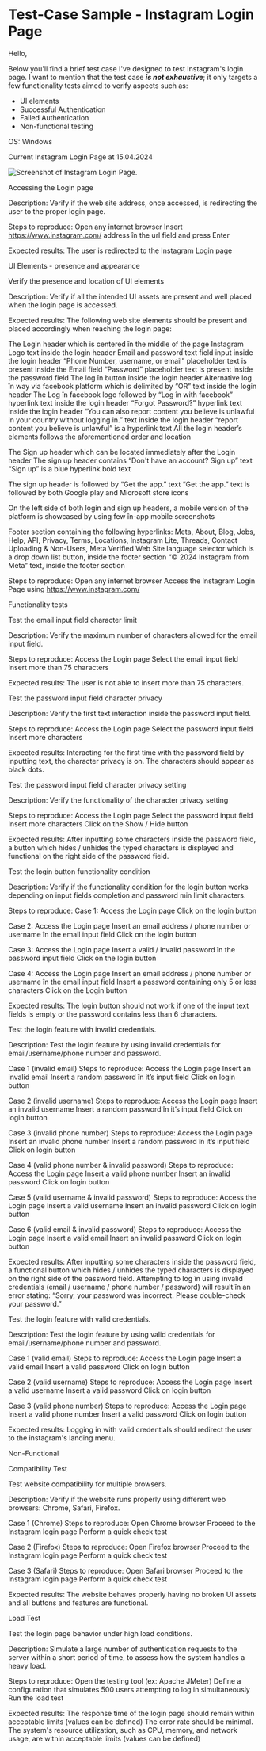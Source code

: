# Test-Case Sample - Instagram Login Page

Hello,

Below you'll find a brief test case I've designed to test Instagram's login page. I want to mention that the test case **_is not exhaustive_**; it only targets a few functionality tests aimed to verify aspects such as:

+ UI elements
+ Successful Authentication
+ Failed Authentication
+ Non-functional testing

OS: Windows

Current Instagram Login Page at 15.04.2024 

![Screenshot of Instagram Login Page.](https://i.ibb.co/mNXyrVJ/Untitled.jpg)

Accessing the Login page

Description: Verify if the web site address, once accessed, is redirecting the user to the proper login page.

Steps to reproduce: 
Open any internet browser
Insert https://www.instagram.com/ address în the url field and press Enter

Expected results: The user is redirected to the Instagram Login page

UI Elements - presence and appearance

Verify the presence and location of UI elements 


Description: Verify if all the intended UI assets are present and well placed when the login page is accessed. 

Expected results: The following web site elements should be present and placed accordingly when reaching the login page: 

The Login header which is centered în the middle of the page
Instagram Logo text inside the login header
Email and password text field input inside the login header
“Phone Number, username, or email” placeholder text is present inside the Email field
“Password” placeholder text is present inside the password field
The log în button inside the login header
Alternative log în way via facebook platform which is delimited by “OR” text inside the login header
The Log în facebook logo followed by “Log în with facebook” hyperlink text inside the login header
“Forgot Password?” hyperlink text inside the login header
“You can also report content you believe is unlawful in your country without logging in.” text inside the login header
“report content you believe is unlawful” is a hyperlink text
All the login header’s elements follows the aforementioned order and location

The Sign up header which can be located immediately after the Login header
The sign up header contains “Don't have an account? Sign up” text 
“Sign up” is a blue hyperlink bold text

The sign up header is followed by “Get the app.” text
“Get the app.” text is followed by both Google play and Microsoft store icons

On the left side of both login and sign up headers, a mobile version of the platform is showcased by using few în-app mobile screenshots

Footer section containing the following hyperlinks: Meta, About, Blog, Jobs, Help, API, Privacy, Terms, Locations, Instagram Lite, Threads, Contact Uploading & Non-Users, Meta Verified
Web Site language selector which is a drop down list button, inside the footer section
“© 2024 Instagram from Meta” text, inside the footer section

Steps to reproduce: 
Open any internet browser
Access the Instagram Login Page using https://www.instagram.com/ 

Functionality tests

Test the email input field character limit

Description: Verify the maximum number of characters allowed for the email input field. 

Steps to reproduce:
Access the Login page
Select the email input field
Insert more than 75 characters 

Expected results: The user is not able to insert more than 75 characters.


Test the password input field character privacy

Description: Verify the first text interaction inside the password input field.

Steps to reproduce:
Access the Login page
Select the password input field
Insert more characters

Expected results: Interacting for the first time with the password field by inputting text, the character privacy is on. The characters should appear as black dots. 


Test the password input field character privacy setting

Description: Verify the functionality of the character privacy setting 

Steps to reproduce:
Access the Login page
Select the password input field
Insert more characters
Click on the Show / Hide button 

Expected results: After inputting some characters inside the password field, a button which hides / unhides the typed characters is displayed and functional on the right side of the password field. 


Test the login button functionality condition

Description: Verify if the functionality condition for the login button works depending on input fields completion and password min limit characters.

Steps to reproduce:
Case 1:
Access the Login page
Click on the login button 


Case 2:
Access the Login page
Insert an email address / phone number or username în the email input field
Click on the login button

Case 3:
Access the Login page
Insert a valid / invalid password în the password input field
Click on the login button

Case 4:
Access the Login page
Insert an email address / phone number or username în the email input field
Insert a password containing only 5 or less characters
Click on the Login button

Expected results: The login button should not work if one of the input text fields is empty or the password contains less than 6 characters. 


Test the login feature with invalid credentials.

Description: Test the login feature by using invalid credentials for email/username/phone number and password.


Case 1 (invalid email)
Steps to reproduce: 
Access the Login page
Insert an invalid email
Insert a random password în it’s input field
Click on login button

Case 2 (invalid username)
Steps to reproduce:
Access the Login page
Insert an invalid username
Insert a random password în it’s input field
Click on login button

Case 3 (invalid phone number)
Steps to reproduce: 
Access the Login page
Insert an invalid phone number
Insert a random password în it’s input field
Click on login button

Case 4 (valid phone number & invalid password)
Steps to reproduce: 
Access the Login page
Insert a valid phone number
Insert an invalid password 
Click on login button

Case 5 (valid username & invalid password)
Steps to reproduce: 
Access the Login page
Insert a valid username
Insert an invalid password 
Click on login button

Case 6 (valid email & invalid password)
Steps to reproduce: 
Access the Login page
Insert a valid email
Insert an invalid password 
Click on login button


Expected results: 
After inputting some characters inside the password field, a functional button which hides / unhides the typed characters is displayed on the right side of the password field. 
Attempting to log în using invalid credentials (email / username / phone number / password) will result în an error stating: “Sorry, your password was incorrect. Please double-check your password.”


Test the login feature with valid credentials.

Description: Test the login feature by using valid credentials for email/username/phone number and password.


Case 1 (valid email)
Steps to reproduce: 
Access the Login page
Insert a valid email
Insert a valid password 
Click on login button

Case 2 (valid username)
Steps to reproduce: 
Access the Login page
Insert a valid username
Insert a valid password 
Click on login button

Case 3 (valid phone number)
Steps to reproduce: 
Access the Login page
Insert a valid phone number
Insert a valid password 
Click on login button

Expected results: Logging in with valid credentials should redirect the user to the instagram's landing menu.

Non-Functional


Compatibility Test


Test website compatibility for multiple browsers.

Description: Verify if the website runs properly using different web browsers: Chrome, Safari, Firefox.

Case 1 (Chrome)
Steps to reproduce: 
Open Chrome browser
Proceed to the Instagram login page 
Perform a quick check test

Case 2 (Firefox)
Steps to reproduce: 
Open Firefox browser
Proceed to the Instagram login page 
Perform a quick check test

Case 3 (Safari)
Steps to reproduce: 
Open Safari browser
Proceed to the Instagram login page 
Perform a quick check test

Expected results: The website behaves properly having no broken UI assets and all buttons and features are functional. 


Load Test

Test the login page behavior under high load conditions.

Description: Simulate a large number of authentication requests to the server within a short period of time, to assess how the system handles a heavy load.

Steps to reproduce: 
Open the testing tool (ex: Apache JMeter)
Define a configuration that simulates 500 users attempting to log in simultaneously
Run the load test

Expected results: 
The response time of the login page should remain within acceptable limits (values can be defined)
The error rate should be minimal.
The system's resource utilization, such as CPU, memory, and network usage, are within acceptable limits (values can be defined)
